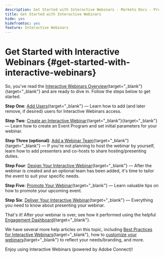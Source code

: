 ```yaml
---
description: Get Started with Interactive Webinars - Marketo Docs - Product Documentation
title: Get Started with Interactive Webinars
hide: yes
hidefromtoc: yes
feature: Interactive Webinars
---
```

# Get Started with Interactive Webinars {#get-started-with-interactive-webinars} 

So, you've read the [Interactive Webinars Overview](/help/marketo/product-docs/demand-generation/events/interactive-webinars/interactive-webinars-overview.md){target="_blank"}{target="_blank"} and are ready to dive in. Follow the steps below to get started.

<p>

**Step One**: [Add Users](/help/marketo/product-docs/demand-generation/events/interactive-webinars/user-and-license-management.md#add-a-user){target="_blank"} &mdash; Learn how to add (and later remove, if desired) users for Interactive Webinars access.

**Step Two**: [Create an Interactive Webinar](/help/marketo/product-docs/demand-generation/events/interactive-webinars/create-an-interactive-webinar.md){target="_blank"}{target="_blank"} &mdash; Learn how to create an Event Program and set initial parameters for your webinar.

**Step Three (optional)**: [Add a Webinar Team](/help/marketo/product-docs/demand-generation/events/interactive-webinars/add-a-webinar-team.md){target="_blank"}{target="_blank"} &mdash; If you're not planning to host the webinar by yourself, learn how to add presenters and co-hosts to share hosting/presenting duties.

**Step Four**: [Design Your Interactive Webinar](/help/marketo/product-docs/demand-generation/events/interactive-webinars/designing-interactive-webinars.md){target="_blank"} &mdash; After the webinar is created and an optional team has been added, it's time to tailor the event to suit your specific needs.

**Step Five**: [Promote Your Webinar](/help/marketo/product-docs/demand-generation/events/interactive-webinars/promoting-an-interactive-webinar.md){target="_blank"} &mdash; Learn valuable tips on how to promote your upcoming event.

**Step Six**: [Deliver Your Interactive Webinar](/help/marketo/product-docs/demand-generation/events/interactive-webinars/deliver-an-interactive-webinar.md){target="_blank"} &mdash; Everything you need to know about presenting your webinar.

<p>

That's it! After your webinar is over, see how it performed using the helpful [Engagement Dashboard](/help/marketo/product-docs/demand-generation/events/interactive-webinars/engagement-dashboard.md){target="_blank"}.

We have several more help articles on this topic, including [Best Practices for Interactive Webinars](/help/marketo/product-docs/demand-generation/events/interactive-webinars/best-practices-for-interactive-webinars.md){target="_blank"}, how to [customize your webinars](/help/marketo/product-docs/demand-generation/events/interactive-webinars/customization.md){target="_blank"} to reflect your needs/branding, and more.

Enjoy using Interactive Webinars (powered by Adobe Connect)!
